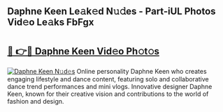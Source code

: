 ## Daphne Keen Le𝚊k𝚎d N𝚞𝚍es - Part-iUL Photos Vid𝚎o Le𝚊ks FbFgx

# <h2><a href="http://fbdo7oz.evod.top/?m=Daphne+Keen">🔗 👉🔴 Daphne Keen Vid𝚎o Ph𝚘t𝚘s</a></h2>

[![Daphne Keen N𝚞d𝚎s](https://i.imgur.com/8V9OHl7.gif)](http://fbdo7oz.evod.top/?m=Daphne+Keen)
Online personality Daphne Keen who creates engaging lifestyle and dance content, featuring solo and collaborative dance trend performances and mini vlogs. Innovative designer Daphne Keen, known for their creative vision and contributions to the world of fashion and design. 
